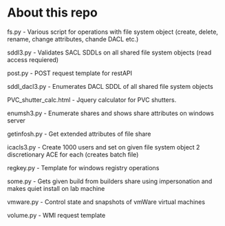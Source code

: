<h1>About this repo</h1>

fs.py - Various script for operations with file system object (create, delete, rename, change attributes, chande DACL etc.) 

sddl3.py - Validates SACL SDDLs on all shared file system objects (read access requiered)

post.py - POST request template for restAPI

sddl_dacl3.py - Enumerates DACL SDDL of all shared file system objects

PVC_shutter_calc.html - Jquery calculator for PVC shutters.

enumsh3.py - Enumerate shares and shows share attributes on windows server

getinfosh.py - Get extended attributes of file share

icacls3.py - Create 1000 users and set on given file system object 2 discretionary ACE for each (creates batch file)

regkey.py - Template for windows registry operations

some.py - Gets given build from builders share using impersonation and makes quiet install on lab machine

vmware.py - Control state and snapshots of vmWare virtual machines

volume.py - WMI request template
